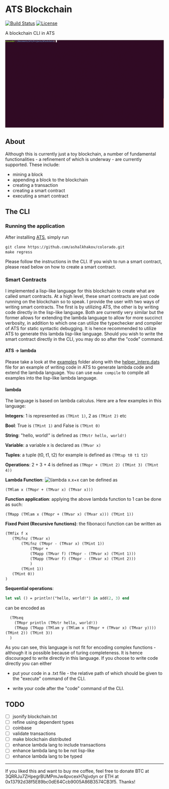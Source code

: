 # ATS Blockchain

[![Build Status](https://travis-ci.org/galletti94/ATS-blockchain.svg?branch=v.0.2-beta)](https://travis-ci.org/galletti94/ATS-blockchain)
[![License](https://img.shields.io/badge/License-BSD%203--Clause-blue.svg)](https://opensource.org/licenses/BSD-3-Clause)

A blockchain CLI in ATS

![example](gif/gif1.gif)

## About

Although this is currently just a toy blockchain, a number of fundamental functionalities - a refinement of which is underway - are currently supported. These include:

- mining a block
- appending a block to the blockchain
- creating a transaction
- creating a smart contract
- executing a smart contract

## The CLI

### Running the application

After installing [ATS](http://www.ats-lang.org/), simply run

```shell
git clone https://github.com/ashalkhakov/colorado.git  
make regress
```

Please follow the instructions in the CLI. If you wish to run a smart contract, please read below on how to create a smart contract.

### Smart Contracts

I implemented a lisp-like language for this blockchain to create what are called smart contracts. At a high level, these smart contracts are just code running on the blockchain so to speak. I provide the user with two ways of writing smart contracts. The first is by utilizing ATS, the other is by writing code directly in the lisp-like language. Both are currently very similar but the former allows for extending the lambda language to allow for more succinct verbosity, in addition to which one can utilize the typechecker and compiler of ATS for static syntactic debugging. It is hence recommended to utilize ATS to generate this lambda lisp-like language. Should you wish to write the smart contract directly in the CLI, you may do so after the "code" command. 

#### ATS -> lambda

Please take a look at the [examples](./lambda/example) folder along with the [helper_interp.dats](./lambda/helper_interp.dats) file for an example of writing code in ATS to generate lambda code and extend the lambda language. You can use ```make compile``` to compile all examples into the lisp-like lambda language.

#### lambda

The language is based on lambda calculus. Here are a few examples in this language:


**Integers**: 1 is represented as ```(TMint 1)```, 2 as ```(TMint 2)``` etc

**Bool**: True is ```(TMint 1)``` and False is ```(TMint 0)```

**String**: "hello, world!" is defined as ```(TMstr hello, world!)```

**Variable**: a variable x is declared as ```(TMvar x)```

**Tuples**: a tuple (t0, t1, t2) for example is defined as ```(TMtup t0 t1 t2)```

**Operations**: 2 + 3 + 4 is defined as ```(TMopr + (TMint 2) (TMint 3) (TMint 4))```

**Lambda Function**: <img src="https://latex.codecogs.com/svg.latex?\lambda&space;x.x&plus;x" title="\lambda x.x+x" /></a> can be defined as

```
(TMlam x (TMopr + (TMvar x) (TMvar x)))
```

**Function application**: applying the above lambda function to 1 can be done as such:

```
(TMapp (TMlam x (TMopr + (TMvar x) (TMvar x))) (TMint 1))
```

**Fixed Point (Recursive functions)**: the fibonacci function can be written as

  ```
  (TMfix f x
  	 (TMifnz (TMvar x)
	 	 (TMifnz (TMopr - (TMvar x) (TMint 1))
		 	 (TMopr +
			 (TMapp (TMvar f) (TMopr - (TMvar x) (TMint 1)))
			 (TMapp (TMvar f) (TMopr - (TMvar x) (TMint 2)))
			 )
		 (TMint 1))
	 (TMint 0))
  )
  ```

**Sequential operations**: 

```ats 
let val () = println!("hello, world!") in add(2, 3) end
``` 

can be encoded as

  ```
    (TMseq
      (TMopr println (TMstr hello, world!))
      (TMapp (TMapp (TMlam y (TMlam x (TMopr + (TMvar x) (TMvar y)))) (TMint 2)) (TMint 3))
    )	
  ```
  
As you can see, this language is not fit for encoding complex functions - although it is possible because of turing completeness. It is hence discouraged to write directly in this language. If you choose to write code directly you can either

- put your code in a .txt file - the relative path of which should be given to the "execute" command of the CLI.

- write your code after the "code" command of the CLI.

## TODO

- [ ] jsonify blockchain.txt
- [ ] refine using dependent types
- [ ] coinbase
- [ ] validate transactions
- [ ] make blockchain distributed
- [ ] enhance lambda lang to include transactions
- [ ] enhance lambda lang to be not lisp-like
- [ ] enhance lambda lang to be typed

------------

If you liked this and want to buy me coffee, feel free to donate BTC at 3QRRJu7ZHpegrBUMPmJw4pvcexH7qjvdyn or ETH at 0x13792d38f5E89bc0dE64Ccb9005A86B3574CB3f5. Thanks!
